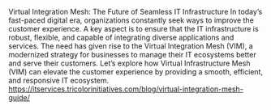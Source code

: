 Virtual Integration Mesh: The Future of Seamless IT Infrastructure
In today’s fast-paced digital era, organizations constantly seek ways to improve the customer experience. A key aspect is to ensure that the IT infrastructure is robust, flexible, and capable of integrating diverse applications and services. The need has given rise to the Virtual Integration Mesh (VIM), a modernized strategy for businesses to manage their IT ecosystems better and serve their customers. Let’s explore how Virtual Infrastructure Mesh (VIM) can elevate the customer experience by providing a smooth, efficient, and responsive IT ecosystem.
https://itservices.tricolorinitiatives.com/blog/virtual-integration-mesh-guide/
